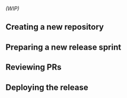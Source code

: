 ---
---

_(WIP)_

## Creating a new repository

## Preparing a new release sprint

## Reviewing PRs

## Deploying the release
